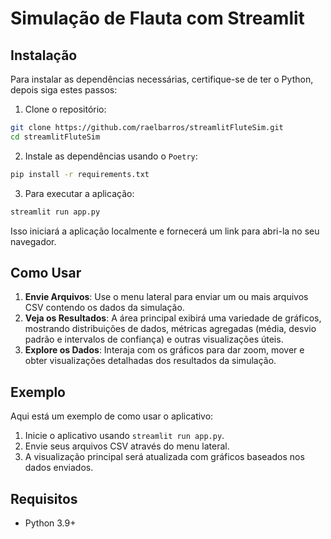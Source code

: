 
# Simulação de Flauta com Streamlit


## Instalação

Para instalar as dependências necessárias, certifique-se de ter o Python, depois siga estes passos:

1. Clone o repositório:

```bash
git clone https://github.com/raelbarros/streamlitFluteSim.git
cd streamlitFluteSim
```

2. Instale as dependências usando o `Poetry`:

```bash
pip install -r requirements.txt
```

3. Para executar a aplicação:

```bash
streamlit run app.py
```

Isso iniciará a aplicação localmente e fornecerá um link para abri-la no seu navegador.

## Como Usar

1. **Envie Arquivos**: Use o menu lateral para enviar um ou mais arquivos CSV contendo os dados da simulação.
2. **Veja os Resultados**: A área principal exibirá uma variedade de gráficos, mostrando distribuições de dados, métricas agregadas (média, desvio padrão e intervalos de confiança) e outras visualizações úteis.
3. **Explore os Dados**: Interaja com os gráficos para dar zoom, mover e obter visualizações detalhadas dos resultados da simulação.

## Exemplo

Aqui está um exemplo de como usar o aplicativo:

1. Inicie o aplicativo usando `streamlit run app.py`.
2. Envie seus arquivos CSV através do menu lateral.
3. A visualização principal será atualizada com gráficos baseados nos dados enviados.

## Requisitos

- Python 3.9+
